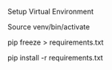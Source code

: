 Setup Virtual Environment

Source venv/bin/activate

pip freeze > requirements.txt

pip install -r requirements.txt
